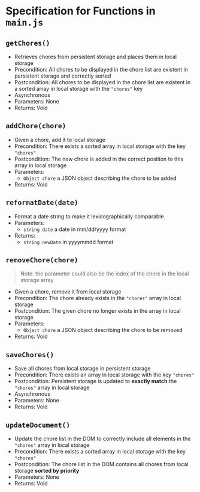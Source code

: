 # Specification for Functions in `main.js`

## `getChores()`

- Retrieves chores from persistent storage and places them in local storage
- Precondition: All chores to be displayed in the chore list are existent in persistent storage and correctly sorted
- Postcondition: All chores to be displayed in the chore list are existent in a sorted array in local storage with the `"chores"` key
- Asynchronous
- Parameters: None
- Returns: Void

## `addChore(chore)`

- Given a chore, add it to local storage
- Precondition: There exists a sorted array in local storage with the key `"chores"`
- Postcondition: The new chore is added in the correct position to this array in local storage
- Parameters:
  - `Object chore` a JSON object describing the chore to be added
- Returns: Void
  
## `reformatDate(date)`

- Format a date string to make it lexicographically comparable
- Parameters:
  - `string date` a date in mm/dd/yyyy format
- Returns:
  - `string newDate` in yyyymmdd format


## `removeChore(chore)`

> Note: the parameter could also be the index of the chore in the local storage array

- Given a chore, remove it from local storage
- Precondition: The chore already exists in the `"chores"` array in local storage
- Postcondition: The given chore no longer exists in the array in local storage
- Parameters:
  - `Object chore` a JSON object describing the chore to be removed
- Returns: Void

## `saveChores()`

- Save all chores from local storage in persistent storage
- Precondition: There exists an array in local storage with the key `"chores"`
- Postcondition: Persistent storage is updated to **exactly match** the `"chores"` array in local storage
- Asynchronous
- Parameters: None
- Returns: Void

## `updateDocument()`

- Update the chore list in the DOM to correctly include all elements in the `"chores"` array in local storage
- Precondition: There exists a sorted array in local storage with the key `"chores"`
- Postcondition: The chore list in the DOM contains all chores from local storage **sorted by priority**
- Parameters: None
- Returns: Void
